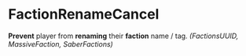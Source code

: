 # FactionRenameCancel
**Prevent** player from **renaming** their **faction** name / tag. *(FactionsUUID, MassiveFaction, SaberFactions)*
